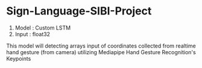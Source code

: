# Sign-Language-SIBI-Project

1. Model : Custom LSTM
2. Input : float32

This model will detecting arrays input of coordinates collected from realtime hand gesture (from camera) utilizing Mediapipe Hand Gesture Recognition's Keypoints

